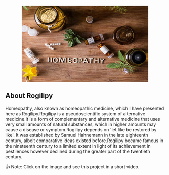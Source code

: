 <p align="center"><a href="https://drive.google.com/file/d/1v3wmCkdgM5oO-PIUVB0FMafv5c88k2Hk/view" target="_blank"><img src="https://raw.githubusercontent.com/Rayhan133/Rogilipy/master/public/images/carouselImage/slider1.jpg" width="400"></a></p>

## About Rogilipy

Homeopathy, also known as homeopathic medicine, which I have presented here as Rogilipy.Rogilipy is a pseudoscientific system of alternative medicine.It is a form of complementary and alternative medicine that uses very small amounts of natural substances, which in higher amounts may cause a disease or symptom.Rogilipy depends on 'let like be restored by like'.
It was established by Samuel Hahnemann in the late eighteenth century, albeit comparative ideas existed before.Rogilipy became famous in the nineteenth century to a limited extent in light of its achievement in pestilences however declined during the greater part of the twentieth century.

👍 Note: Click on the image and see this project in a short video.

